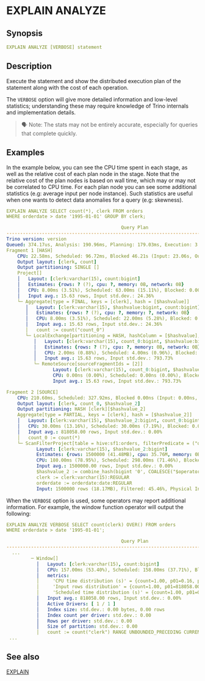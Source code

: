 # EXPLAIN ANALYZE

## Synopsis

```yaml
EXPLAIN ANALYZE [VERBOSE] statement
```

## Description

Execute the statement and show the distributed execution plan of the statement along with the cost of each operation.

The `VERBOSE` option will give more detailed information and low-level statistics; understanding these may require knowledge of Trino internals and implementation details.

>🗣 Note: 
The stats may not be entirely accurate, especially for queries that complete quickly.
>

## Examples

In the example below, you can see the CPU time spent in each stage, as well as the relative cost of each plan node in the stage. Note that the relative cost of the plan nodes is based on wall time, which may or may not be correlated to CPU time. For each plan node you can see some additional statistics (e.g: average input per node instance). Such statistics are useful when one wants to detect data anomalies for a query (e.g: skewness).

```yaml
EXPLAIN ANALYZE SELECT count(*), clerk FROM orders
WHERE orderdate > date '1995-01-01' GROUP BY clerk;
```

```yaml
                                          Query Plan
-----------------------------------------------------------------------------------------------
Trino version: version
Queued: 374.17us, Analysis: 190.96ms, Planning: 179.03ms, Execution: 3.06s
Fragment 1 [HASH]
    CPU: 22.58ms, Scheduled: 96.72ms, Blocked 46.21s (Input: 23.06s, Output: 0.00ns), Input: 1000 rows (37.11kB); per task: avg.: 1000.00 std.dev.: 0.00, Output: 1000 rows (28.32kB)
    Output layout: [clerk, count]
    Output partitioning: SINGLE []
    Project[]
    │   Layout: [clerk:varchar(15), count:bigint]
    │   Estimates: {rows: ? (?), cpu: ?, memory: 0B, network: 0B}
    │   CPU: 8.00ms (3.51%), Scheduled: 63.00ms (15.11%), Blocked: 0.00ns (0.00%), Output: 1000 rows (28.32kB)
    │   Input avg.: 15.63 rows, Input std.dev.: 24.36%
    └─ Aggregate[type = FINAL, keys = [clerk], hash = [$hashvalue]]
       │   Layout: [clerk:varchar(15), $hashvalue:bigint, count:bigint]
       │   Estimates: {rows: ? (?), cpu: ?, memory: ?, network: 0B}
       │   CPU: 8.00ms (3.51%), Scheduled: 22.00ms (5.28%), Blocked: 0.00ns (0.00%), Output: 1000 rows (37.11kB)
       │   Input avg.: 15.63 rows, Input std.dev.: 24.36%
       │   count := count("count_0")
       └─ LocalExchange[partitioning = HASH, hashColumn = [$hashvalue], arguments = ["clerk"]]
          │   Layout: [clerk:varchar(15), count_0:bigint, $hashvalue:bigint]
          │   Estimates: {rows: ? (?), cpu: ?, memory: 0B, network: 0B}
          │   CPU: 2.00ms (0.88%), Scheduled: 4.00ms (0.96%), Blocked: 23.15s (50.10%), Output: 1000 rows (37.11kB)
          │   Input avg.: 15.63 rows, Input std.dev.: 793.73%
          └─ RemoteSource[sourceFragmentIds = [2]]
                 Layout: [clerk:varchar(15), count_0:bigint, $hashvalue_1:bigint]
                 CPU: 0.00ns (0.00%), Scheduled: 0.00ns (0.00%), Blocked: 23.06s (49.90%), Output: 1000 rows (37.11kB)
                 Input avg.: 15.63 rows, Input std.dev.: 793.73%

Fragment 2 [SOURCE]
    CPU: 210.60ms, Scheduled: 327.92ms, Blocked 0.00ns (Input: 0.00ns, Output: 0.00ns), Input: 1500000 rows (18.17MB); per task: avg.: 1500000.00 std.dev.: 0.00, Output: 1000 rows (37.11kB)
    Output layout: [clerk, count_0, $hashvalue_2]
    Output partitioning: HASH [clerk][$hashvalue_2]
    Aggregate[type = PARTIAL, keys = [clerk], hash = [$hashvalue_2]]
    │   Layout: [clerk:varchar(15), $hashvalue_2:bigint, count_0:bigint]
    │   CPU: 30.00ms (13.16%), Scheduled: 30.00ms (7.19%), Blocked: 0.00ns (0.00%), Output: 1000 rows (37.11kB)
    │   Input avg.: 818058.00 rows, Input std.dev.: 0.00%
    │   count_0 := count(*)
    └─ ScanFilterProject[table = hive:sf1:orders, filterPredicate = ("orderdate" > DATE '1995-01-01')]
           Layout: [clerk:varchar(15), $hashvalue_2:bigint]
           Estimates: {rows: 1500000 (41.48MB), cpu: 35.76M, memory: 0B, network: 0B}/{rows: 816424 (22.58MB), cpu: 35.76M, memory: 0B, network: 0B}/{rows: 816424 (22.58MB), cpu: 22.58M, memory: 0B, network: 0B}
           CPU: 180.00ms (78.95%), Scheduled: 298.00ms (71.46%), Blocked: 0.00ns (0.00%), Output: 818058 rows (12.98MB)
           Input avg.: 1500000.00 rows, Input std.dev.: 0.00%
           $hashvalue_2 := combine_hash(bigint '0', COALESCE("$operator$hash_code"("clerk"), 0))
           clerk := clerk:varchar(15):REGULAR
           orderdate := orderdate:date:REGULAR
           Input: 1500000 rows (18.17MB), Filtered: 45.46%, Physical Input: 4.51MB
```

When the `VERBOSE` option is used, some operators may report additional information. For example, the window function operator will output the following:

```yaml
EXPLAIN ANALYZE VERBOSE SELECT count(clerk) OVER() FROM orders
WHERE orderdate > date '1995-01-01';
```

```yaml
                                          Query Plan
-----------------------------------------------------------------------------------------------
  ...
         ─ Window[]
           │   Layout: [clerk:varchar(15), count:bigint]
           │   CPU: 157.00ms (53.40%), Scheduled: 158.00ms (37.71%), Blocked: 0.00ns (0.00%), Output: 818058 rows (22.62MB)
           │   metrics:
           │     'CPU time distribution (s)' = {count=1.00, p01=0.16, p05=0.16, p10=0.16, p25=0.16, p50=0.16, p75=0.16, p90=0.16, p95=0.16, p99=0.16, min=0.16, max=0.16}
           │     'Input rows distribution' = {count=1.00, p01=818058.00, p05=818058.00, p10=818058.00, p25=818058.00, p50=818058.00, p75=818058.00, p90=818058.00, p95=818058.00, p99=818058.00, min=818058.00, max=818058.00}
           │     'Scheduled time distribution (s)' = {count=1.00, p01=0.16, p05=0.16, p10=0.16, p25=0.16, p50=0.16, p75=0.16, p90=0.16, p95=0.16, p99=0.16, min=0.16, max=0.16}
           │   Input avg.: 818058.00 rows, Input std.dev.: 0.00%
           │   Active Drivers: [ 1 / 1 ]
           │   Index size: std.dev.: 0.00 bytes, 0.00 rows
           │   Index count per driver: std.dev.: 0.00
           │   Rows per driver: std.dev.: 0.00
           │   Size of partition: std.dev.: 0.00
           │   count := count("clerk") RANGE UNBOUNDED_PRECEDING CURRENT_ROW
 ...
```

## See also

[EXPLAIN](./explain.md)